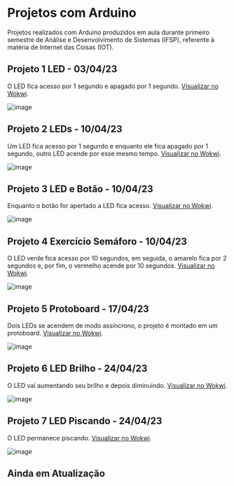 # Projetos com Arduino
Projetos realizados com Arduino produzidos em aula durante primeiro semestre de Análise e Desenvolvimento de Sistemas (IFSP), referente à matéria de Internet das Coisas (IOT).

## Projeto 1 LED - 03/04/23
O LED fica acesso por 1 segundo e apagado por 1 segundo.
[Visualizar no Wokwi](https://wokwi.com/projects/361030389429046273).

![image](https://github.com/fernandalopesbarbalho/arduino-ifsp-semestre1/assets/137642560/52b1a67c-b817-4c00-8dd1-1c6ce09a9301)

## Projeto 2 LEDs - 10/04/23
Um LED fica acesso por 1 segundo e enquanto ele fica apagado por 1 segundo, outro LED acende por esse mesmo tempo.
[Visualizar no Wokwi](https://wokwi.com/projects/361660849676623873).

![image](https://github.com/fernandalopesbarbalho/arduino-ifsp-semestre1/assets/137642560/abbed5df-b239-4611-bf2b-1170c4a90996)

## Projeto 3 LED e Botão - 10/04/23
Enquanto o botão for apertado a LED fica acesso.
[Visualizar no Wokwi](https://wokwi.com/projects/361664661887054849).

![image](https://github.com/fernandalopesbarbalho/arduino-ifsp-semestre1/assets/137642560/2f605dba-b0b1-4d62-b3fa-7361cd8b1426)

## Projeto 4 Exercício Semáforo - 10/04/23
O LED verde fica acesso por 10 segundos, em seguida, o amarelo fica por 2 segundos e, por fim, o vermelho acende por 10 segundos. [Visualizar no Wokwi](https://wokwi.com/projects/361662748339575809).

![image](https://github.com/fernandalopesbarbalho/arduino-ifsp-semestre1/assets/137642560/93287495-9613-4ae6-a0fa-5588842f5584)

## Projeto 5 Protoboard - 17/04/23
Dois LEDs se acendem de modo assíncrono, o projeto é montado em um protoboard.
[Visualizar no Wokwi](https://wokwi.com/projects/362297676710488065).

![image](https://github.com/fernandalopesbarbalho/arduino-ifsp-semestre1/assets/137642560/a70ca33e-17d1-4e6b-951e-adb920c067ed)

## Projeto 6 LED Brilho - 24/04/23
O LED vai aumentando seu brilho e depois diminuindo.
[Visualizar no Wokwi](https://wokwi.com/projects/362929354498519041).

![image](https://github.com/fernandalopesbarbalho/arduino-ifsp-semestre1/assets/137642560/c667bf8d-9fe7-48f5-be4f-e1d04651e2c1)

## Projeto 7 LED Piscando - 24/04/23
O LED permanece piscando.
[Visualizar no Wokwi](https://wokwi.com/projects/363019112978046977).

![image](https://github.com/fernandalopesbarbalho/arduino-ifsp-semestre1/assets/137642560/72bf2340-b20d-4953-9941-323e6e9154d8)

## Ainda em Atualização
